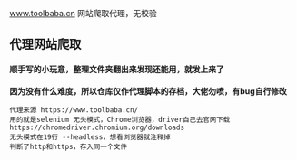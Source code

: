 
www.toolbaba.cn 网站爬取代理，无校验

## 代理网站爬取
#### 顺手写的小玩意，整理文件夹翻出来发现还能用，就发上来了
<strong>因为没有什么难度，所以仓库仅作代理脚本的存档，大佬勿喷，有bug自行修改</strong>

```
代理来源 https://www.toolbaba.cn/
用的就是selenium 无头模式，Chrome浏览器，driver自己去官网下载
https://chromedriver.chromium.org/downloads
无头模式在19行 --headless，想看浏览器就注释掉
判断了http和https，存入同一个文件
```

